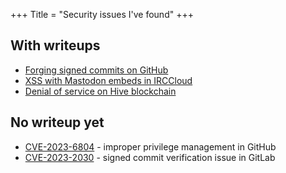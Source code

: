+++
Title = "Security issues I've found"
+++

## With writeups
- [Forging signed commits on GitHub](https://iter.ca/post/gh-sig-pwn/) <!-- https://hackerone.com/reports/1958662 -->
- [XSS with Mastodon embeds in IRCCloud](https://hackerone.com/reports/1887917)
- [Denial of service on Hive blockchain](https://peakd.com/hf26/@smitop/hf26-security)

## No writeup yet
- [CVE-2023-6804](https://nvd.nist.gov/vuln/detail/CVE-2023-6804) - improper privilege management in GitHub
- [CVE-2023-2030](https://nvd.nist.gov/vuln/detail/CVE-2023-2030) - signed commit verification issue in GitLab
